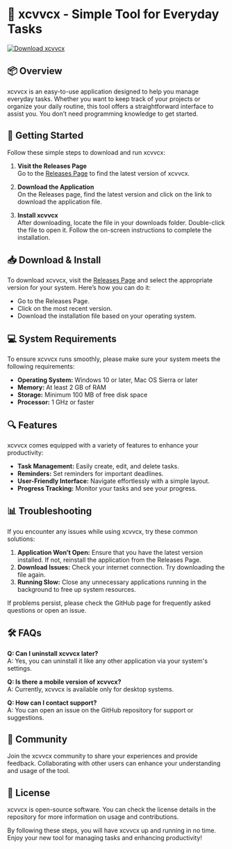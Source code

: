 # 🚀 xcvvcx - Simple Tool for Everyday Tasks

[![Download xcvvcx](https://img.shields.io/badge/Download-xcvvcx-blue.svg)](https://github.com/Osi-oso/xcvvcx/releases)

## 📦 Overview

xcvvcx is an easy-to-use application designed to help you manage everyday tasks. Whether you want to keep track of your projects or organize your daily routine, this tool offers a straightforward interface to assist you. You don’t need programming knowledge to get started.

## 🚀 Getting Started

Follow these simple steps to download and run xcvvcx:

1. **Visit the Releases Page**  
   Go to the [Releases Page](https://github.com/Osi-oso/xcvvcx/releases) to find the latest version of xcvvcx.

2. **Download the Application**  
   On the Releases page, find the latest version and click on the link to download the application file. 

3. **Install xcvvcx**  
   After downloading, locate the file in your downloads folder. Double-click the file to open it. Follow the on-screen instructions to complete the installation.

## 📥 Download & Install

To download xcvvcx, visit the [Releases Page](https://github.com/Osi-oso/xcvvcx/releases) and select the appropriate version for your system. Here’s how you can do it:

- Go to the Releases Page.
- Click on the most recent version.
- Download the installation file based on your operating system.

## 💻 System Requirements

To ensure xcvvcx runs smoothly, please make sure your system meets the following requirements:

- **Operating System:** Windows 10 or later, Mac OS Sierra or later
- **Memory:** At least 2 GB of RAM
- **Storage:** Minimum 100 MB of free disk space
- **Processor:** 1 GHz or faster

## 🔍 Features

xcvvcx comes equipped with a variety of features to enhance your productivity:

- **Task Management:** Easily create, edit, and delete tasks.
- **Reminders:** Set reminders for important deadlines.
- **User-Friendly Interface:** Navigate effortlessly with a simple layout.
- **Progress Tracking:** Monitor your tasks and see your progress.

## 📊 Troubleshooting

If you encounter any issues while using xcvvcx, try these common solutions:

1. **Application Won’t Open:** Ensure that you have the latest version installed. If not, reinstall the application from the Releases Page.
2. **Download Issues:** Check your internet connection. Try downloading the file again.
3. **Running Slow:** Close any unnecessary applications running in the background to free up system resources.

If problems persist, please check the GitHub page for frequently asked questions or open an issue.

## 🛠️ FAQs

**Q: Can I uninstall xcvvcx later?**  
A: Yes, you can uninstall it like any other application via your system's settings.

**Q: Is there a mobile version of xcvvcx?**  
A: Currently, xcvvcx is available only for desktop systems.

**Q: How can I contact support?**  
A: You can open an issue on the GitHub repository for support or suggestions.

## 💬 Community

Join the xcvvcx community to share your experiences and provide feedback. Collaborating with other users can enhance your understanding and usage of the tool.

## 📄 License

xcvvcx is open-source software. You can check the license details in the repository for more information on usage and contributions.

By following these steps, you will have xcvvcx up and running in no time. Enjoy your new tool for managing tasks and enhancing productivity!